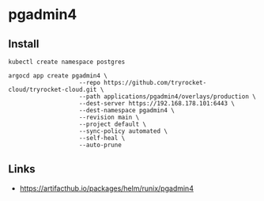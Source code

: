 # pgadmin4

## Install

    kubectl create namespace postgres
    
    argocd app create pgadmin4 \
                        --repo https://github.com/tryrocket-cloud/tryrocket-cloud.git \
                        --path applications/pgadmin4/overlays/production \
                        --dest-server https://192.168.178.101:6443 \
                        --dest-namespace pgadmin4 \
                        --revision main \
                        --project default \
                        --sync-policy automated \
                        --self-heal \
                        --auto-prune

## Links

- https://artifacthub.io/packages/helm/runix/pgadmin4
